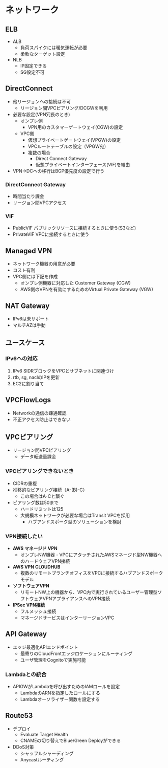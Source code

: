 # ネットワーク

## ELB

- ALB
  - 負荷スパイクには暖気運転が必要
  - 柔軟なターゲット設定
- NLB
  - IP固定できる
  - SG設定不可

## DirectConnect

- 他リージョンへの接続は不可
  - リージョン間VPCピアリング/DCGWを利用
- 必要な設定(VPN冗長のとき)
  - オンプレ側
    - VPN用のカスタマーゲートウェイ(CGW)の設定
  - VPC側
    - 仮想プライベートゲートウェイ(VPGW)の設定
    - VPCルートテーブルの設定（VPGW宛）
    - 複数の場合
      - Direct Connect Gateway
      - 仮想プライベートインターフェース(VIF)を経由
- VPN→DCへの移行はBGP優先度の設定で行う

### DirectConnect Gateway

- 時間当たり課金
- リージョン間VPCアクセス

### VIF

- PublicVIF パブリックリソースに接続するときに使う(S3など)
- PrivateVIF VPCに接続するときに使う

## Managed VPN

- ネットワーク機器の用意が必要
- コスト有利
- VPC側には下記を作成
  - オンプレ側機器に対応した Customer Gateway (CGW)
  - AWS側のVPNを有効にするためのVirtual Private Gateway (VGW)

## NAT Gateway

- IPv6は未サポート
- マルチAZは手動

## ユースケース

### IPv6への対応
  
1. IPv6 SIDRブロックをVPCとサブネットに関連づけ
2. rtb, sg, naclのIPを更新
3. EC2に割り当て

## VPCFlowLogs

- Networkの通信の疎通確認
- 不正アクセス防止はできない

## VPCピアリング

- リージョン間VPCピアリング
  - データ転送量課金

### VPCピアリングできないとき

- CIDRの重複
- 推移的なピアリング接続（A-(B)-C）
  - この場合はA-Cと繋ぐ
- ピアリング数は50まで
  - ハードリミットは125
  - 大規模ネットワークが必要な場合はTransit VPCを採用
    - ハブアンドスポーク型のソリューションを検討

### VPN接続したい

- **AWS マネージド VPN**
  - オンプレNW機器 - VPCにアタッチされたAWSマネージド型NW機器へのハードウェアVPN接続
- **AWS VPN CLOUDHUB**
  - 複数のリモートブランチオフィスをVPCに接続するハブアンドスポークモデル
- **ソフトウェアVPN**
  - リモートNW上の機器から、VPC内で実行されているユーザー管理型ソフトウェアVPNアプライアンスへのVPN接続
- **IPSec VPN接続**
  - フルメッシュ接続
  - マネージドサービスはインターリージョンVPC

## API Gateway

- エッジ最適化APIエンドポイント
  - 最寄りのCloudFrontエッジロケーションにルーティング
  - ユーザ管理をCognitoで実施可能

### Lambdaとの統合

- APIGWがLambdaを呼び出すためのIAMロールを設定
  - LambdaのARNを指定したロールにする
  - Lambdaオーソライザー関数を設定する

## Route53

- デプロイ
  - Evaluate Target Health
  - CNAMEの切り替えでBlue/Green Deployができる
- DDoS対策
  - シャッフルシャーディング
  - Anycastルーティング
